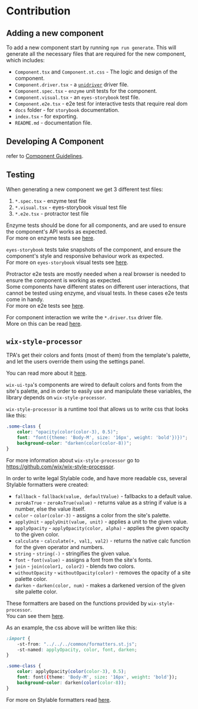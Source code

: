 # Contribution
## Adding a new component
To add a new component start by running `npm run generate`.
This will generate all the necessary files that are required for the new component, which includes:
* `Component.tsx` and `Component.st.css` - The logic and design of the component.
* `Component.driver.tsx` - a [`unidriver`](https://github.com/wix-incubator/unidriver) driver file.
* `Component.spec.tsx` - `enzyme` unit tests for the component.
* `Component.visual.tsx` - an `eyes-storybook` test file.
* `Component.e2e.tsx` - e2e test for interactive tests that require real dom
* `docs` folder - for `storybook` documentation.
* `index.tsx` - for exporting.
* `README.md` - documentation file.

## Developing A Component
refer to [Component Guidelines](COMPONENT_GUIDELINES.md).

## Testing
When generating a new component we get 3 different test files:
1) `*.spec.tsx` - enzyme test file
2) `*.visual.tsx` - eyes-storybook visual test file
3) `*.e2e.tsx` - protractor test file

Enzyme tests should be done for all components, and are used to ensure the component's 
API works as expected.  
For more on enzyme tests see [here](https://github.com/wix/wix-style-react/blob/master/docs/contribution/TESTING.md#component-unit-tests).

`eyes-storybook` tests take snapshots of the component, and ensure the component's style and 
responsive behaviour work as expected.  
For more on `eyes-storybook` visual tests see [here](https://github.com/wix/wix-style-react/blob/master/docs/contribution/VISUAL_TESTING.md).

Protractor e2e tests are mostly needed when a real browser is needed to ensure the component
is working as expected.  
Some components have different states on different user interactions, that cannot be tested using enzyme, 
and visual tests. In these cases e2e tests come in handy.  
For more on e2e tests see [here](https://github.com/wix/wix-style-react/blob/master/docs/contribution/WRITING_E2E_TESTS.md).  

For component interaction we write the `*.driver.tsx` driver file.  
More on this can be read [here](https://github.com/wix/wix-style-react/blob/master/docs/contribution/TEST_DRIVERS_GUIDELINES.md).

 
## `wix-style-processor`
TPA's get their colors and fonts (most of them) from the template's palette, 
and let the users override them using the settings panel.

You can read more about it [here](https://dev.wix.com/docs/uiux-basics/site-components/#color).

`wix-ui-tpa`'s components are wired to default colors and fonts from the site's palette, 
and in order to easily use and manipulate these variables, the library depends on `wix-style-processor`.

`wix-style-processor` is a runtime tool that allows us to write css that looks like this:
```css
.some-class {
    color: "opacity(color(color-3), 0.5)";
    font: "font({theme: 'Body-M', size: '16px', weight: 'bold'})})";
    background-color: "darken(color(color-8))";
}
```

For more information about `wix-style-processor` go to https://github.com/wix/wix-style-processor.  

In order to write legal Stylable code, and have more readable css,
several Stylable formatters were created:
* `fallback` - `fallback(value, defaultValue)` - fallbacks to a default value.
* `zeroAsTrue` - `zeroAsTrue(value)` - returns value as a string if value is a number, else the value itself.
* `color` - `color(color-3)` - assigns a color from the site's palette.
* `applyUnit` - `applyUnit(value, unit)` - applies a unit to the given value.
* `applyOpacity` - `applyOpacity(color, alpha)` - applies the given opacity to the given color. 
* `calculate` - `calculate(+, val1, val2)` - returns the native calc function for the given operator and numbers.
* `string` - `string(-)` - stringifies the given value.
* `font` - `font(value)` - assigns a font from the site's fonts.
* `join` - `join(color1, color2)` - blends two colors.
* `withoutOpacity` - `withoutOpacity(color)` - removes the opacity of a site palette color.
* `darken` - `darken(color, num)` - makes a darkened version of the given site palette color.

These formatters are based on the functions provided by `wix-style-processor`.  
You can see them [here](https://github.com/wix/wix-style-processor/blob/master/src/defaultPlugins.ts).

As an example, the css above will be written like this:
```css
:import {
    -st-from: "../../../common/formatters.st.js";
    -st-named: applyOpacity, color, font, darken;
}

.some-class {
    color: applyOpacity(color(color-3), 0.5);
    font: font({theme: 'Body-M', size: '16px', weight: 'bold'});
    background-color: darken(color(color-8));
}
``` 
For more on Stylable formatters read [here](https://stylable.io/docs/references/formatters).
